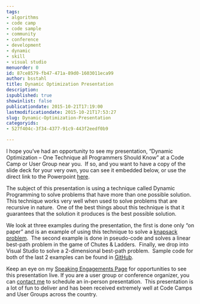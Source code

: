 ```yaml
---
tags:
- algorithms
- code camp
- code sample
- community
- conference
- development
- dynamic
- skill
- visual studio
menuorder: 0
id: 87ce8579-fb47-471a-89d0-1603011eca99
author: bsstahl
title: Dynamic Optimization Presentation
description: 
ispublished: true
showinlist: false
publicationdate: 2015-10-21T17:19:00
lastmodificationdate: 2015-10-21T17:53:27
slug: Dynamic-Optimization-Presentation
categoryids:
- 527f404c-3f34-4377-91c9-443f2eedf0b9

---
```


I hope you’ve had an opportunity to see my presentation, “Dynamic Optimization – One Technique all Programmers Should Know” at a Code Camp or User Group near you.  If so, and you want to have a copy of the slide deck for your very own, you can see it embedded below, or use the direct link to the Powerpoint [here](http://1drv.ms/1W5kd1J).

The subject of this presentation is using a technique called Dynamic Programming to solve problems that have more than one possible solution.  This technique works very well when used to solve problems that are recursive in nature.  One of the best things about this technique is that it guarantees that the solution it produces is the best possible solution.

We look at three examples during the presentation, the first is done only “on paper” and is an example of using this technique to solve a [knapsack problem](https://en.wikipedia.org/wiki/Knapsack_problem).  The second example is done in pseudo-code and solves a linear best-path problem in the game of Chutes & Ladders.  Finally, we drop into Visual Studio to solve a 2-dimensional best-path problem.  Sample code for both of the last 2 examples can be found in [GitHub](http://www.github.com/bsstahl/dpdemo).

Keep an eye on my [Speaking Engagements Page](http://www.cognitiveinheritance.com/page/Speaking-Engagements.aspx) for opportunities to see this presentation live. If you are a user group or conference organizer, you can [contact me](http://www.cognitiveinheritance.com/contact.aspx) to schedule an in-person presentation.  This presentation is a lot of fun to deliver and has been received extremely well at Code Camps and User Groups across the country.
 

